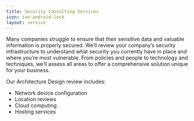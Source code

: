 ```yaml
---
title: Security Consulting Services
icon: ion-android-lock
layout: service
---
```


Many companies struggle to ensure that their sensitive data and valuable information is properly secured. We’ll review your company’s security infrastructure to understand what security you currently have in place and where you’re most vulnerable. From policies and people to technology and techniques, we’ll assess all areas to offer a comprehensive solution unique for your business.

Our Architecture Design review includes:
* Network device configuration
* Location reviews
* Cloud computing
* Hosting services